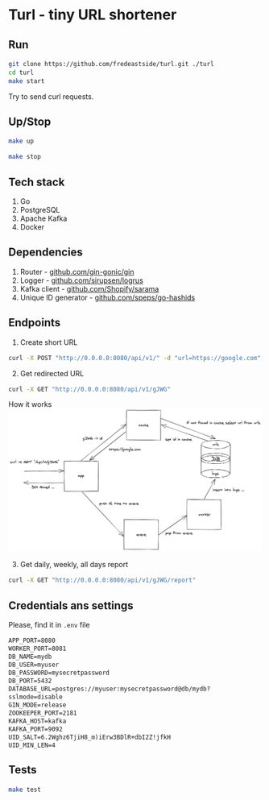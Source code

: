 # Turl - tiny URL shortener

## Run

```bash
git clone https://github.com/fredeastside/turl.git ./turl
cd turl
make start
```
Try to send curl requests.

## Up/Stop

```bash
make up
```

```bash
make stop
```

## Tech stack
1. Go
2. PostgreSQL
3. Apache Kafka
4. Docker

## Dependencies

1. Router - [github.com/gin-gonic/gin](https://github.com/gin-gonic/gin)
2. Logger - [github.com/sirupsen/logrus](https://github.com/sirupsen/logrus)
3. Kafka client - [github.com/Shopify/sarama](https://github.com/Shopify/sarama)
4. Unique ID generator - [github.com/speps/go-hashids](https://github.com/speps/go-hashids)

## Endpoints
1. Create short URL
```bash
curl -X POST "http://0.0.0.0:8080/api/v1/" -d "url=https://google.com" -H "Content-Type: application/x-www-form-urlencoded"
```

2. Get redirected URL
```bash
curl -X GET "http://0.0.0.0:8080/api/v1/gJWG"
```
How it works
![Schema](./schema.png)

3. Get daily, weekly, all days report
```bash
curl -X GET "http://0.0.0.0:8080/api/v1/gJWG/report"
```

## Credentials ans settings
Please, find it in ```.env``` file
```
APP_PORT=8080
WORKER_PORT=8081
DB_NAME=mydb
DB_USER=myuser
DB_PASSWORD=mysecretpassword
DB_PORT=5432
DATABASE_URL=postgres://myuser:mysecretpassword@db/mydb?sslmode=disable
GIN_MODE=release
ZOOKEEPER_PORT=2181
KAFKA_HOST=kafka
KAFKA_PORT=9092
UID_SALT=6.2Wghz6TjiH8_m)iErw3BDlR+dbI2Z!jfkH
UID_MIN_LEN=4
```

## Tests
```bash
make test
```